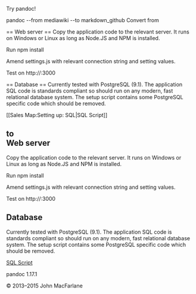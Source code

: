Try pandoc!

pandoc --from mediawiki --to markdown_github
Convert   from    

== Web server ==
Copy the application code to the relevant server.  It runs on Windows or Linux as long as Node.JS and NPM is installed.  

Run npm install

Amend settings.js with relevant connection string and setting values.

Test on <nowiki>http://</nowiki><server name>:3000

== Database ==
Currently tested with PostgreSQL (9.1).  The application SQL code is standards compliant so should run on any modern, fast relational database system.  The setup script contains some PostgreSQL specific code which should be removed.

[[Sales Map:Setting up: SQL|SQL Script]]

to    
Web server
----------

Copy the application code to the relevant server. It runs on Windows or Linux as long as Node.JS and NPM is installed.

Run npm install

Amend settings.js with relevant connection string and setting values.

Test on http://<server name>:3000

Database
--------

Currently tested with PostgreSQL (9.1). The application SQL code is standards compliant so should run on any modern, fast relational database system. The setup script contains some PostgreSQL specific code which should be removed.

[SQL Script]

  [SQL Script]: Sales_Map:Setting_up:_SQL "wikilink"
pandoc 1.17.1

© 2013–2015 John MacFarlane